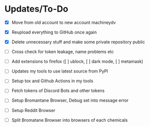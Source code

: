 # Updates/To-Do
- [x] Move from old account to new account machineydv
- [x] Reupload everything to GitHub once again
- [x] Delete unnecessary stuff and make some private repository public
- [ ] Cross check for token leakage, name problems etc
- [ ] Add extensions to firefox ([ ] ublock, [ ] dark mode, [ ] metamask)
- [ ] Updates my tools to use latest source from PyPI
- [ ] Setup tox and Github Actions in my tools
- [ ] Fetch tokens of Discord Bots and other tokens
- [ ] Setup Bromantane Browser, Debug set into message error
- [ ] Setup Reddit Browser
- [ ] Split Bromatane Browser into browsers of each chemicals


